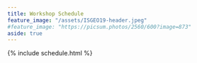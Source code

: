 ```yaml
---
title: Workshop Schedule
feature_image: "/assets/ISGEO19-header.jpeg"
#feature_image: "https://picsum.photos/2560/600?image=873"
aside: true
---
```

{% include schedule.html %}
